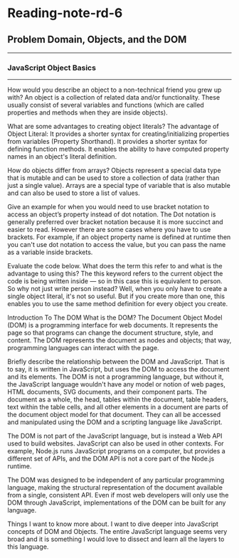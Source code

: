 # Reading-note-rd-6


## Problem Domain, Objects, and the DOM
<hr>

### JavaScript Object Basics
<hr>

How would you describe an object to a non-technical friend you grew up with? An object is a collection of related data and/or functionality. These usually consist of several variables and functions (which are called properties and methods when they are inside objects).

What are some advantages to creating object literals? The advantage of Object Literal: It provides a shorter syntax for creating/initializing properties from variables (Property Shorthand). It provides a shorter syntax for defining function methods. It enables the ability to have computed property names in an object's literal definition.

How do objects differ from arrays? Objects represent a special data type that is mutable and can be used to store a collection of data (rather than just a single value). Arrays are a special type of variable that is also mutable and can also be used to store a list of values.

Give an example for when you would need to use bracket notation to access an object’s property instead of dot notation. The Dot notation is generally preferred over bracket notation because it is more succinct and easier to read. However there are some cases where you have to use brackets. For example, if an object property name is defined at runtime then you can't use dot notation to access the value, but you can pass the name as a variable inside brackets.

Evaluate the code below. What does the term this refer to and what is the advantage to using this? The this keyword refers to the current object the code is being written inside — so in this case this is equivalent to person. So why not just write person instead? Well, when you only have to create a single object literal, it's not so useful. But if you create more than one, this enables you to use the same method definition for every object you create.

Introduction To The DOM
What is the DOM? The Document Object Model (DOM) is a programming interface for web documents. It represents the page so that programs can change the document structure, style, and content. The DOM represents the document as nodes and objects; that way, programming languages can interact with the page.

Briefly describe the relationship between the DOM and JavaScript. That is to say, it is written in JavaScript, but uses the DOM to access the document and its elements. The DOM is not a programming language, but without it, the JavaScript language wouldn't have any model or notion of web pages, HTML documents, SVG documents, and their component parts. The document as a whole, the head, tables within the document, table headers, text within the table cells, and all other elements in a document are parts of the document object model for that document. They can all be accessed and manipulated using the DOM and a scripting language like JavaScript.

The DOM is not part of the JavaScript language, but is instead a Web API used to build websites. JavaScript can also be used in other contexts. For example, Node.js runs JavaScript programs on a computer, but provides a different set of APIs, and the DOM API is not a core part of the Node.js runtime.

The DOM was designed to be independent of any particular programming language, making the structural representation of the document available from a single, consistent API. Even if most web developers will only use the DOM through JavaScript, implementations of the DOM can be built for any language.

Things I want to know more about.
I want to dive deeper into JavaScript concepts of DOM and Objects. The entire JavaScript language seems very broad and it is something I would love to dissect and learn all the layers to this language.

